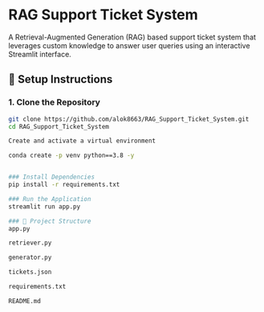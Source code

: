 # RAG Support Ticket System

A Retrieval-Augmented Generation (RAG) based support ticket system that leverages custom knowledge to answer user queries using an interactive Streamlit interface.


## 🔧 Setup Instructions

### 1. Clone the Repository

```bash
git clone https://github.com/alok8663/RAG_Support_Ticket_System.git
cd RAG_Support_Ticket_System

Create and activate a virtual environment

conda create -p venv python==3.8 -y 


### Install Dependencies
pip install -r requirements.txt

### Run the Application
streamlit run app.py

### 📁 Project Structure
app.py

retriever.py

generator.py

tickets.json

requirements.txt

README.md